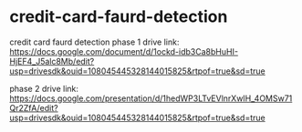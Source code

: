 # credit-card-faurd-detection
credit card faurd detection
phase 1 drive link:
https://docs.google.com/document/d/1ockd-idb3Ca8bHuHI-HjEF4_J5alc8Mb/edit?usp=drivesdk&ouid=108045445328144015825&rtpof=true&sd=true



phase 2 drive link:
https://docs.google.com/presentation/d/1hedWP3LTvEVlnrXwIH_4OMSw71Qr2ZfA/edit?usp=drivesdk&ouid=108045445328144015825&rtpof=true&sd=true


